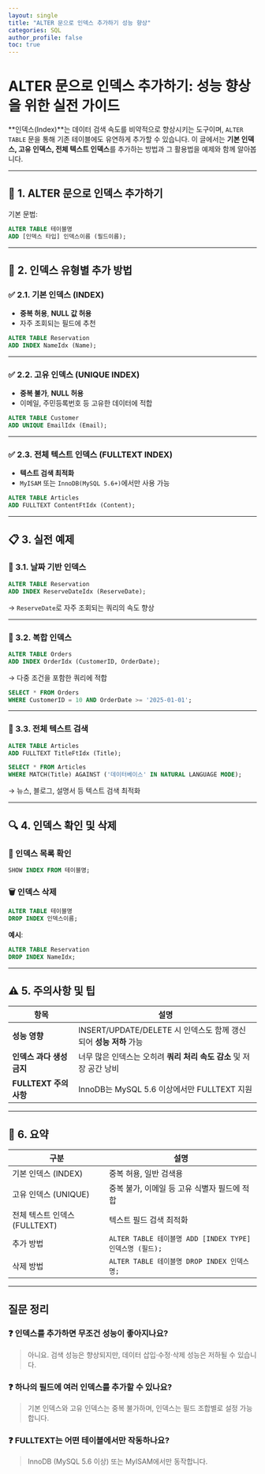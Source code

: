 ```yaml
---
layout: single
title: "ALTER 문으로 인덱스 추가하기 성능 향상"
categories: SQL
author_profile: false
toc: true
---
```


# ALTER 문으로 인덱스 추가하기: 성능 향상을 위한 실전 가이드

**인덱스(Index)**는 데이터 검색 속도를 비약적으로 향상시키는 도구이며, `ALTER TABLE` 문을 통해 기존 테이블에도 유연하게 추가할 수 있습니다. 이 글에서는 **기본 인덱스, 고유 인덱스, 전체 텍스트 인덱스**를 추가하는 방법과 그 활용법을 예제와 함께 알아봅니다.

------

## 🔧 1. ALTER 문으로 인덱스 추가하기

기본 문법:

```sql
ALTER TABLE 테이블명
ADD [인덱스 타입] 인덱스이름 (필드이름);
```

------

## 📌 2. 인덱스 유형별 추가 방법

### ✅ 2.1. 기본 인덱스 (INDEX)

- **중복 허용**, **NULL 값 허용**
- 자주 조회되는 필드에 추천

```sql
ALTER TABLE Reservation
ADD INDEX NameIdx (Name);
```

------

### ✅ 2.2. 고유 인덱스 (UNIQUE INDEX)

- **중복 불가**, **NULL 허용**
- 이메일, 주민등록번호 등 고유한 데이터에 적합

```sql
ALTER TABLE Customer
ADD UNIQUE EmailIdx (Email);
```

------

### ✅ 2.3. 전체 텍스트 인덱스 (FULLTEXT INDEX)

- **텍스트 검색 최적화**
- `MyISAM` 또는 `InnoDB(MySQL 5.6+)`에서만 사용 가능

```sql
ALTER TABLE Articles
ADD FULLTEXT ContentFtIdx (Content);
```

------

## 📋 3. 실전 예제

### 🧪 3.1. 날짜 기반 인덱스

```sql
ALTER TABLE Reservation
ADD INDEX ReserveDateIdx (ReserveDate);
```

→ `ReserveDate`로 자주 조회되는 쿼리의 속도 향상

------

### 🧪 3.2. 복합 인덱스

```sql
ALTER TABLE Orders
ADD INDEX OrderIdx (CustomerID, OrderDate);
```

→ 다중 조건을 포함한 쿼리에 적합

```sql
SELECT * FROM Orders
WHERE CustomerID = 10 AND OrderDate >= '2025-01-01';
```

------

### 🧪 3.3. 전체 텍스트 검색

```sql
ALTER TABLE Articles
ADD FULLTEXT TitleFtIdx (Title);

SELECT * FROM Articles
WHERE MATCH(Title) AGAINST ('데이터베이스' IN NATURAL LANGUAGE MODE);
```

→ 뉴스, 블로그, 설명서 등 텍스트 검색 최적화

------

## 🔍 4. 인덱스 확인 및 삭제

### 🔎 인덱스 목록 확인

```sql
SHOW INDEX FROM 테이블명;
```

### 🗑️ 인덱스 삭제

```sql
ALTER TABLE 테이블명
DROP INDEX 인덱스이름;
```

**예시**:

```sql
ALTER TABLE Reservation
DROP INDEX NameIdx;
```

------

## ⚠️ 5. 주의사항 및 팁

| 항목                      | 설명                                                         |
| ------------------------- | ------------------------------------------------------------ |
| **성능 영향**             | INSERT/UPDATE/DELETE 시 인덱스도 함께 갱신되어 **성능 저하** 가능 |
| **인덱스 과다 생성 금지** | 너무 많은 인덱스는 오히려 **쿼리 처리 속도 감소** 및 저장 공간 낭비 |
| **FULLTEXT 주의사항**     | InnoDB는 MySQL 5.6 이상에서만 FULLTEXT 지원                  |

------

## 📌 6. 요약

| 구분                          | 설명                                                     |
| ----------------------------- | -------------------------------------------------------- |
| 기본 인덱스 (INDEX)           | 중복 허용, 일반 검색용                                   |
| 고유 인덱스 (UNIQUE)          | 중복 불가, 이메일 등 고유 식별자 필드에 적합             |
| 전체 텍스트 인덱스 (FULLTEXT) | 텍스트 필드 검색 최적화                                  |
| 추가 방법                     | `ALTER TABLE 테이블명 ADD [INDEX TYPE] 인덱스명 (필드);` |
| 삭제 방법                     | `ALTER TABLE 테이블명 DROP INDEX 인덱스명;`              |

------

## 질문 정리

### ❓ 인덱스를 추가하면 무조건 성능이 좋아지나요?

> 아니요. 검색 성능은 향상되지만, 데이터 삽입·수정·삭제 성능은 저하될 수 있습니다.

### ❓ 하나의 필드에 여러 인덱스를 추가할 수 있나요?

> 기본 인덱스와 고유 인덱스는 중복 불가하며, 인덱스는 필드 조합별로 설정 가능합니다.

### ❓ FULLTEXT는 어떤 테이블에서만 작동하나요?

> InnoDB (MySQL 5.6 이상) 또는 MyISAM에서만 동작합니다.
